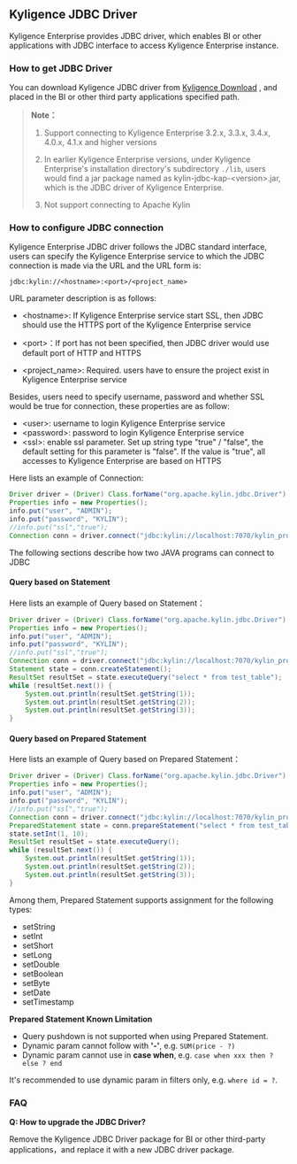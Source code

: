 ## Kyligence JDBC Driver
Kyligence Enterprise provides JDBC driver, which enables BI or other applications with JDBC interface to access Kyligence Enterprise instance.  

### How to get JDBC Driver

You can download Kyligence JDBC driver from  [Kyligence Download](http://download.kyligence.io/#/download) , and placed in the BI or other third party applications specified path.

> **Note：**
>
> 1. Support connecting to Kyligence Enterprise 3.2.x, 3.3.x, 3.4.x, 4.0.x, 4.1.x and higher versions
>
> 2. In earlier Kyligence Enterprise versions, under Kyligence Enterprise's installation directory's subdirectory `./lib`, users would find a jar package named as kylin-jdbc-kap-\<version\>.jar, which is the JDBC driver of Kyligence Enterprise.
>
> 3. Not support connecting  to Apache Kylin



### How to configure JDBC connection

Kyligence Enterprise JDBC driver follows the JDBC standard interface, users can specify the Kyligence Enterprise service to which the JDBC connection is made via the URL and the URL form is:

```
jdbc:kylin://<hostname>:<port>/<project_name>
```

URL parameter description is as follows:

- &lt;hostname&gt;: If Kyligence Enterprise service start SSL, then JDBC should use the HTTPS port of the Kyligence Enterprise service 

- &lt;port&gt;：If port has not been specified, then JDBC driver would use default port of HTTP and HTTPS 
- &lt;project_name&gt;:  Required. users have to ensure the project exist in Kyligence Enterprise service 



Besides, users need to specify username, password and whether SSL would be true for connection, these properties are as follow: 

- &lt;user&gt;: 	username to login Kyligence Enterprise service
- &lt;password&gt;: password to login Kyligence Enterprise service
- <ssl&gt;: enable ssl parameter. Set up string type "true" / "false", the default setting for this parameter  is "false". If the value is "true", all accesses to Kyligence Enterprise are based on HTTPS



Here lists an example of Connection: 

```java
Driver driver = (Driver) Class.forName("org.apache.kylin.jdbc.Driver").newInstance();
Properties info = new Properties();
info.put("user", "ADMIN");
info.put("password", "KYLIN");
//info.put("ssl","true");
Connection conn = driver.connect("jdbc:kylin://localhost:7070/kylin_project_name", info);
```



The following sections describe how two JAVA programs can connect to JDBC

#### Query based on Statement 
Here lists an example of Query based on Statement：
```java
Driver driver = (Driver) Class.forName("org.apache.kylin.jdbc.Driver").newInstance();
Properties info = new Properties();
info.put("user", "ADMIN");
info.put("password", "KYLIN");
//info.put("ssl","true");
Connection conn = driver.connect("jdbc:kylin://localhost:7070/kylin_project_name", info);
Statement state = conn.createStatement();
ResultSet resultSet = state.executeQuery("select * from test_table");
while (resultSet.next()) {
    System.out.println(resultSet.getString(1));
    System.out.println(resultSet.getString(2));
    System.out.println(resultSet.getString(3));
}
```


#### Query based on Prepared Statement 
Here lists an example of Query based on Prepared Statement： 

```java
Driver driver = (Driver) Class.forName("org.apache.kylin.jdbc.Driver").newInstance();
Properties info = new Properties();
info.put("user", "ADMIN");
info.put("password", "KYLIN");
//info.put("ssl","true");
Connection conn = driver.connect("jdbc:kylin://localhost:7070/kylin_project_name", info);
PreparedStatement state = conn.prepareStatement("select * from test_table where id=?");
state.setInt(1, 10);
ResultSet resultSet = state.executeQuery();
while (resultSet.next()) {
    System.out.println(resultSet.getString(1));
    System.out.println(resultSet.getString(2));
    System.out.println(resultSet.getString(3));
}
```

Among them, Prepared Statement supports assignment for the following types: 

* setString
* setInt
* setShort
* setLong
* setDouble
* setBoolean
* setByte
* setDate
* setTimestamp


**Prepared Statement Known Limitation**

- Query pushdown is not supported when using Prepared Statement.
- Dynamic param cannot follow with <b>'-'</b>, e.g. `SUM(price - ?)`
- Dynamic param cannot use in <b>case when</b>, e.g. `case when xxx then ? else ? end`

It's recommended to use dynamic param in filters only, e.g. `where id = ?`.



### FAQ

**Q: How to upgrade the JDBC Driver?** 

Remove the Kyligence JDBC Driver package for BI or other third-party applications，and replace it with a new JDBC driver package.
